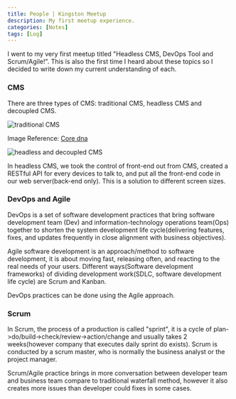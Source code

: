 ```yaml
---
title: People | Kingston Meetup
description: My first meetup experience.
categories: [Notes] 
tags: [Log]
---
```


I went to my very first meetup titled "Headless CMS, DevOps Tool and Scrum/Agile!". This is also the first time I heard about these topics so I decided to write down my current understanding of each.

### CMS

There are three types of CMS: traditional CMS, headless CMS and decoupled CMS.

![traditional CMS]({{site.baseurl}}/assets/images/traditionalCMS.PNG)

Image Reference: [Core dna](https://www.coredna.com/blogs/hybrid-cms)

![headless and decoupled CMS]({{site.baseurl}}/assets/images/headlessCMSVs.png)

In headless CMS, we took the control of front-end out from CMS, created a RESTful API for every devices to talk to, and put all the front-end code in our web server(back-end only). This is a solution to different screen sizes.

### DevOps and Agile

DevOps is a set of software development practices that bring software development team (Dev) and information-technology operations team(Ops) together to shorten the system development life cycle(delivering features, fixes, and updates frequently in close alignment with business objectives).

Agile software development is an approach/method to software development, it is about moving fast, releasing often, and reacting to the real needs of your users. Different ways(Software development frameworks) of dividing development work(SDLC, software development life cycle) are Scrum and Kanban.

DevOps practices can be done using the Agile approach.

### Scrum

In Scrum, the process of a production is called "sprint", it is a cycle of plan->do/build->check/review->action/change and usually takes 2 weeks(however company that executes daily sprint do exists). Scrum is conducted by a scrum master, who is normally the business analyst or the project manager.

Scrum/Agile practice brings in more conversation between developer team and business team compare to traditional waterfall method, however it also creates more issues than developer could fixes in some cases.
